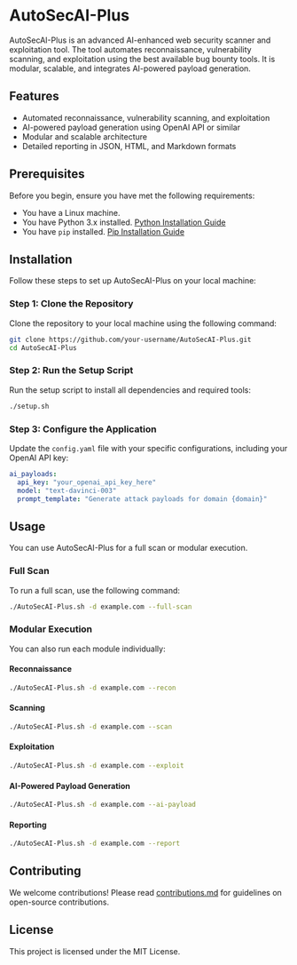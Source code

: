 # AutoSecAI-Plus

AutoSecAI-Plus is an advanced AI-enhanced web security scanner and exploitation tool. The tool automates reconnaissance, vulnerability scanning, and exploitation using the best available bug bounty tools. It is modular, scalable, and integrates AI-powered payload generation.

## Features

- Automated reconnaissance, vulnerability scanning, and exploitation
- AI-powered payload generation using OpenAI API or similar
- Modular and scalable architecture
- Detailed reporting in JSON, HTML, and Markdown formats

## Prerequisites

Before you begin, ensure you have met the following requirements:

- You have a Linux machine.
- You have Python 3.x installed. [Python Installation Guide](https://www.python.org/downloads/)
- You have `pip` installed. [Pip Installation Guide](https://pip.pypa.io/en/stable/installation/)

## Installation

Follow these steps to set up AutoSecAI-Plus on your local machine:

### Step 1: Clone the Repository

Clone the repository to your local machine using the following command:

```bash
git clone https://github.com/your-username/AutoSecAI-Plus.git
cd AutoSecAI-Plus
```

### Step 2: Run the Setup Script

Run the setup script to install all dependencies and required tools:

```bash
./setup.sh
```

### Step 3: Configure the Application

Update the `config.yaml` file with your specific configurations, including your OpenAI API key:

```yaml
ai_payloads:
  api_key: "your_openai_api_key_here"
  model: "text-davinci-003"
  prompt_template: "Generate attack payloads for domain {domain}"
```

## Usage

You can use AutoSecAI-Plus for a full scan or modular execution.

### Full Scan

To run a full scan, use the following command:

```bash
./AutoSecAI-Plus.sh -d example.com --full-scan
```

### Modular Execution

You can also run each module individually:

#### Reconnaissance

```bash
./AutoSecAI-Plus.sh -d example.com --recon
```

#### Scanning

```bash
./AutoSecAI-Plus.sh -d example.com --scan
```

#### Exploitation

```bash
./AutoSecAI-Plus.sh -d example.com --exploit
```

#### AI-Powered Payload Generation

```bash
./AutoSecAI-Plus.sh -d example.com --ai-payload
```

#### Reporting

```bash
./AutoSecAI-Plus.sh -d example.com --report
```

## Contributing

We welcome contributions! Please read [contributions.md](contributions.md) for guidelines on open-source contributions.

## License

This project is licensed under the MIT License.